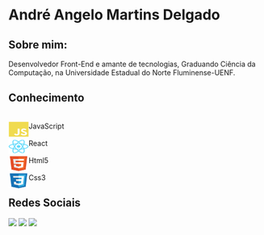 # André Angelo Martins Delgado
## Sobre mim:
Desenvolvedor Front-End e amante de tecnologias, Graduando Ciência da Computação, na Universidade Estadual do Norte Fluminense-UENF.

<h2>Conhecimento</h2>
<div><br>
  <img align="left" alt="Dedé-Js" height="30" width="40" src="https://raw.githubusercontent.com/devicons/devicon/master/icons/javascript/javascript-plain.svg">
  JavaScript
</div>


<div><br>
  <img align="left" alt="Dedé-React" height="30" width="40" src="https://raw.githubusercontent.com/devicons/devicon/master/icons/react/react-original.svg">
  React
</div>

<div><br>
  <img align="left" alt="Dedé-HTML" height="30" width="40" src="https://raw.githubusercontent.com/devicons/devicon/master/icons/html5/html5-original.svg">
  Html5
</div>


<div><br>
  <img align="left" alt="Dedé-CSS" height="30" width="40" src="https://raw.githubusercontent.com/devicons/devicon/master/icons/css3/css3-original.svg">
  Css3
</div>

## Redes Sociais
<div> 
  <a href="https://instagram.com/andremartinsd_" target="_blank"><img src="https://img.shields.io/badge/-Instagram-%23E4405F?style=for-the-badge&logo=instagram&logoColor=white" target="_blank"></a>
  <a href = "mailto:andreangelomartins@gmail.com"><img src="https://img.shields.io/badge/-Gmail-%23333?style=for-the-badge&logo=gmail&logoColor=white" target="_blank"></a>
  <a href="https://www.linkedin.com/in/andre-angelo-martins-delgado/" target="_blank"><img src="https://img.shields.io/badge/-LinkedIn-%230077B5?style=for-the-badge&logo=linkedin&logoColor=white" target="_blank"></a> 
</div>
